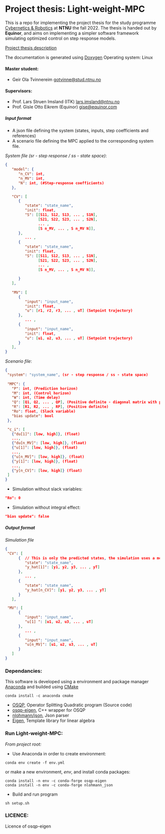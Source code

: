 # Project thesis: Light-weight-MPC

This is a repo for implementing the project thesis for the study programme [Cybernetics & Robotics](https://www.ntnu.no/studier/mttk) at **NTNU** the fall 2022. The thesis is handed out by **Equinor**, and aims on implementing a simpler software framework simulating optimized control on step response models. 

[Project thesis description](https://www.itk.ntnu.no/ansatte/imsland_lars/projects2022.html)

The documentation is generated using [Doxygen](https://doxygen.nl/)
Operating system: Linux

#### Master student: 
- Geir Ola Tvinnereim gotvinne@stud.ntnu.no

#### Supervisors:
- Prof. Lars Struen Imsland (ITK) lars.imsland@ntnu.no
- Prof. Gisle Otto Eikrem (Equinor) gise@equinor.com

##### Input format
- A json file defining the system (states, inputs, step coefficients and references)
- A scenario file defining the MPC applied to the corresponding system file. 

  
*System file (sr - step response / ss - state space)*:
```json
{
   "model": {
      "n_CV": int,
      "n_MV": int,
      "N": int, (#Step-response coefficients)
   },

   "CV": [
      { 
         "state": "state_name",
         "init": float,
         "S": [[S11, S12, S13, ... , S1N],
               [S21, S22, S23, ... , S2N], 
               ... , 
               [S n_MV, ... , S n_MV N]],
      }, 
         ... ,
      { 
         "state": "state_name",
         "init": float,
         "S": [[S11, S12, S13, ... , S1N],
               [S21, S22, S23, ... , S2N], 
               ... , 
               [S n_MV, ... , S n_MV N]],
         
      }
   ],
   
   "MV": [
      {
         "input": "input_name", 
         "init": float,
         "u": [r1, r2, r3, ... , uT] (Setpoint trajectory)
      },
         ... , 
      {
         "input": "input_name",
         "init": float,
         "u": [u1, u2, u3, ... , uT] (Setpoint trajectory)
      } 
   ],                         
}
```

*Scenario file*:
```json  
{
 "system": "system_name", (sr - step response / ss - state space)
 
 "MPC": {
   "P": int, (Prediction horizon)
   "M": int, (Control horizon)
   "W": int, (Time delay)
   "Q": [Q1, Q2, ... , QP], (Positive definite - diagonal matrix with positive elements)
   "R": [R1, R2, ... , RP], (Positive definite)
   "Ro": float, (Slack variable)
   "bias update": bool
 },

 "c_i": [
   {"du[1]": [low, high]}, (float)
   ...,
   {"du[n_MV]": [low, high]}, (float)
   {"u[1]": [low, high]}, (float)
   ...,
   {"u[n_MV]": [low, high]}, (float)
   {"y[1]": [low, high]}, (float)
   ...,
   {"y[n_CV]": [low, high]} (float)
 ]
}
``` 

- Simulation without slack variables: 
```json
"Ro": 0
```
- Simulation without integral effect:
```json
"bias update": false 
```

##### Output format

*Simulation file*
```json  
{
 "CV": [ 
      {  // This is only the predicted states, the simulation uses a model.
         "state": "state_name",
         "y_hat[1]": [y1, y2, y3, ... , yT] 
      }, 
         ... , 
      { 
         "state": "state_name",
         "y_hat[n_CV]": [y1, y2, y3, ... , yT] 
      }
   ],

 "MV": [ 
      {
         "input": "input_name",
         "u[1] ": [u1, u2, u3, ... , uT] 
      }, 
         ... , 
      { 
         "input": "input_name",
         "u[n_MV]": [u1, u2, u3, ... , uT] 
      }
   ]
}
``` 

### Dependancies:
This software is developed using a environment and package manager [Anaconda](https://www.anaconda.com/products/distribution) and builded using [CMake](https://cmake.org/)

```console 
conda install -c anaconda cmake
```

- [OSQP](https://osqp.org/), Operator Splitting Quadratic program (Source code)
- [osqp-eigen](https://github.com/robotology/osqp-eigen), C++ wrapper for OSQP 
- [nlohmann/json](https://json.nlohmann.me/api/basic_json/), Json parser
- [Eigen](https://eigen.tuxfamily.org/index.php?title=Main_Page), Template library for linear algebra


### Run Light-weight-MPC: 
*From project root:* 

- Use Anaconda in order to create environment:
```console
conda env create -f env.yml
```

or make a new environment, *env*, and install conda packages: 
```console
conda install -n env -c conda-forge osqp-eigen
conda install -n env -c conda-forge nlohmann_json
```

- Build and run program
```console
sh setup.sh
```

### LICENCE:
Licence of osqp-eigen





